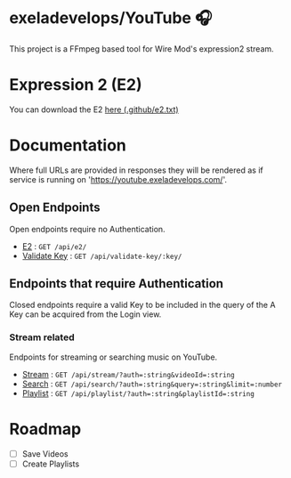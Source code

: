 # exeladevelops/YouTube 🎧

This project is a FFmpeg based tool for Wire Mod's expression2 stream.

# Expression 2 (E2)

You can download the E2 [here (.github/e2.txt)](./github/e2.txt)

# Documentation

Where full URLs are provided in responses they will be rendered as if service
is running on 'https://youtube.exeladevelops.com/'.

## Open Endpoints

Open endpoints require no Authentication.

- [E2](/.github/docs/e2.md) : `GET /api/e2/`
- [Validate Key](/.github/docs/validate-key.md) : `GET /api/validate-key/:key/`

## Endpoints that require Authentication

Closed endpoints require a valid Key to be included in the query of the
A Key can be acquired from the Login view.

### Stream related

Endpoints for streaming or searching music on YouTube.

- [Stream](/.github/docs/stream.md) : `GET /api/stream/?auth=:string&videoId=:string`
- [Search](/.github/docs/search.md) : `GET /api/search/?auth=:string&query=:string&limit=:number`
- [Playlist](.github/docs/playlist.md) : `GET /api/playlist/?auth=:string&playlistId=:string`

# Roadmap

- [ ] Save Videos
- [ ] Create Playlists
